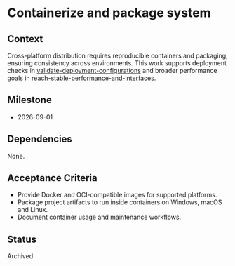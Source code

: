 # Containerize and package system

## Context
Cross-platform distribution requires reproducible containers and packaging,
ensuring consistency across environments. This work supports deployment
checks in [validate-deployment-configurations](validate-deployment-configurations.md)
and broader performance goals in
[reach-stable-performance-and-interfaces](reach-stable-performance-and-interfaces.md).

## Milestone
- 2026-09-01

## Dependencies
None.

## Acceptance Criteria
- Provide Docker and OCI-compatible images for supported platforms.
- Package project artifacts to run inside containers on Windows, macOS and Linux.
- Document container usage and maintenance workflows.

## Status
Archived
